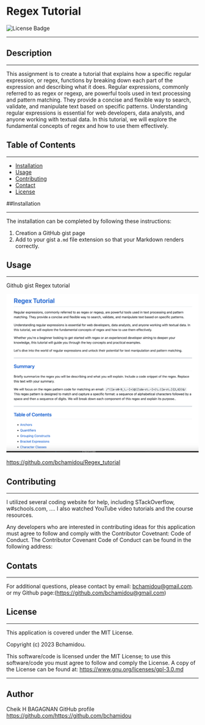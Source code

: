 # Regex Tutorial

![License Badge](https://img.shields.io/badge/License-MIT%20License-blue)
 ****
 
## Description
***

This assignment is to create a tutorial that explains how a specific regular expression, or regex, functions by breaking down each part of the expression and describing what it does. 
Regular expressions, commonly referred to as regex or regexp, are powerful tools used in text processing and pattern matching. They provide a concise and flexible way to search, validate, and manipulate text based on specific patterns.
Understanding regular expressions is essential for web developers, data analysts, and anyone working with textual data. In this tutorial, we will explore the fundamental concepts of regex and how to use them effectively.

## Table of Contents
*** 
- [Installation](#installation)
- [Usage](#usage)  
- [Contributing](#contributing) 
- [Contact](#contact)
- [License](#license)


##Installation
***

The installation can be completed by following these instructions:

1. Creation a GitHub gist page
2. Add to your gist a`.md` file extension so that your Markdown renders correctly. 

## Usage 
***
Github gist Regex tutorial

 ![Alt text](Assets/Regex_tutorial.png)

 https://github.com/bchamidou/Regex_tutorial


## Contributing
***

I  utilized several coding website for help, including STackOverflow, w#schools.com, …. I also watched YouTube video tutorials and the course resources.

Any developers who are interested in contributing ideas for this application must agree to follow and comply with the Contributor Covetnant: Code of Conduct.
The Contributor Covenant Code of Conduct can be found in the following address:
 
 
## Contats
***

For additional questions, please contact by email: bchamidou@gmail.com.
or my Github page:(https://github.com/bchamidou@gmail.com)

## License
***

This application is covered under the MIT License.

Copyright (c) 2023 Bchamidou.

This software/code is licensed under the MIT License; 
to use this software/code you must agree to follow and comply the License.
A copy of the License can be found at: https://www.gnu.org/licenses/gpl-3.0.md 

***
## Author

Cheik H BAGAGNAN
GitHub profile 
https://github.com/https://github.com/bchamidou